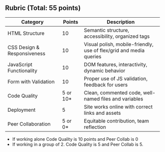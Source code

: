 ## Rubric (Total: 55 points)

| Category                     | Points   | Description                                                        |
| ----------------------------|----------|--------------------------------------------------------------------|
| HTML Structure              | 10       | Semantic structure, accessibility, organized tags                  |
| CSS Design & Responsiveness | 10       | Visual polish, mobile-friendly, use of flex/grid and media queries |
| JavaScript Functionality    | 10       | DOM features, interactivity, dynamic behavior                      |
| Form with Validation        | 10       | Proper use of JS validation, feedback for users                    |
| Code Quality                | 5 or 10* | Clean, commented code, well-named files and variables              |
| Deployment                  | 5        | Site works online with correct links and assets                    |
| Peer Collaboration          | 5 or 0*  | Equitable contribution, team reflection                            |

* If working alone Code Quality is 10 points and Peer Collab is 0
* If working in a group of 2.  Code Quality is 5 and Peer Collab is 5.  